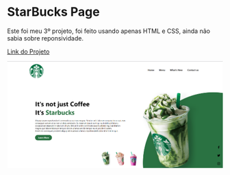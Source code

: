 # StarBucks Page
Este foi meu 3º projeto, foi feito usando apenas HTML e CSS, ainda não sabia sobre reponsividade.<br>

<a href="https://eduardzs.github.io/starbucks-page/">Link do Projeto</a>

<img src="starbucks.png" alt="Imagem do Projeto">
